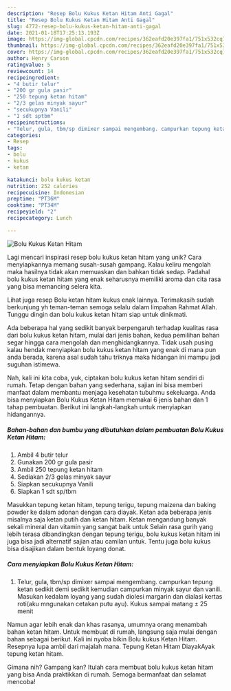 ```yaml
---
description: "Resep Bolu Kukus Ketan Hitam Anti Gagal"
title: "Resep Bolu Kukus Ketan Hitam Anti Gagal"
slug: 4772-resep-bolu-kukus-ketan-hitam-anti-gagal
date: 2021-01-18T17:25:13.193Z
image: https://img-global.cpcdn.com/recipes/362eafd20e397fa1/751x532cq70/bolu-kukus-ketan-hitam-foto-resep-utama.jpg
thumbnail: https://img-global.cpcdn.com/recipes/362eafd20e397fa1/751x532cq70/bolu-kukus-ketan-hitam-foto-resep-utama.jpg
cover: https://img-global.cpcdn.com/recipes/362eafd20e397fa1/751x532cq70/bolu-kukus-ketan-hitam-foto-resep-utama.jpg
author: Henry Carson
ratingvalue: 5
reviewcount: 14
recipeingredient:
- "4 butir telur"
- "200 gr gula pasir"
- "250 tepung ketan hitam"
- "2/3 gelas minyak sayur"
- "secukupnya Vanili"
- "1 sdt sptbm"
recipeinstructions:
- "Telur, gula, tbm/sp dimixer sampai mengembang. campurkan tepung ketan sedikit demi sedikit kemudian campurkan minyak sayur dan vanili. Masukan kedalam loyang yang sudah diolesi margarin dan dialasi kertas roti(aku mngunakan cetakan putu ayu). Kukus sampai matang ± 25 menit"
categories:
- Resep
tags:
- bolu
- kukus
- ketan

katakunci: bolu kukus ketan 
nutrition: 252 calories
recipecuisine: Indonesian
preptime: "PT36M"
cooktime: "PT34M"
recipeyield: "2"
recipecategory: Lunch

---
```



![Bolu Kukus Ketan Hitam](https://img-global.cpcdn.com/recipes/362eafd20e397fa1/751x532cq70/bolu-kukus-ketan-hitam-foto-resep-utama.jpg)

Lagi mencari inspirasi resep bolu kukus ketan hitam yang unik? Cara menyiapkannya memang susah-susah gampang. Kalau keliru mengolah maka hasilnya tidak akan memuaskan dan bahkan tidak sedap. Padahal bolu kukus ketan hitam yang enak seharusnya memiliki aroma dan cita rasa yang bisa memancing selera kita.

Lihat juga resep Bolu ketan hitam kukus enak lainnya. Terimakasih sudah berkunjung yh teman-teman semoga selalu dalam limpahan Rahmat Allah. Tunggu dingin dan bolu kukus ketan hitam siap untuk dinikmati.

Ada beberapa hal yang sedikit banyak berpengaruh terhadap kualitas rasa dari bolu kukus ketan hitam, mulai dari jenis bahan, kedua pemilihan bahan segar hingga cara mengolah dan menghidangkannya. Tidak usah pusing kalau hendak menyiapkan bolu kukus ketan hitam yang enak di mana pun anda berada, karena asal sudah tahu triknya maka hidangan ini mampu jadi suguhan istimewa.


Nah, kali ini kita coba, yuk, ciptakan bolu kukus ketan hitam sendiri di rumah. Tetap dengan bahan yang sederhana, sajian ini bisa memberi manfaat dalam membantu menjaga kesehatan tubuhmu sekeluarga. Anda bisa menyiapkan Bolu Kukus Ketan Hitam memakai 6 jenis bahan dan 1 tahap pembuatan. Berikut ini langkah-langkah untuk menyiapkan hidangannya.

<!--inarticleads1-->

##### Bahan-bahan dan bumbu yang dibutuhkan dalam pembuatan Bolu Kukus Ketan Hitam:

1. Ambil 4 butir telur
1. Gunakan 200 gr gula pasir
1. Ambil 250 tepung ketan hitam
1. Sediakan 2/3 gelas minyak sayur
1. Siapkan secukupnya Vanili
1. Siapkan 1 sdt sp/tbm


Masukkan tepung ketan hitam, tepung terigu, tepung maizena dan baking powder ke dalam adonan dengan cara diayak. Ketan ada beberapa jenis misalnya saja ketan putih dan ketan hitam. Ketan mengandung banyak sekali mineral dan vitamin yang sangat baik untuk Selain rasa gurih yang lebih terasa dibandingkan dengan tepung terigu, bolu kukus ketan hitam ini juga bisa jadi alternatif sajian atau camilan untuk. Tentu juga bolu kukus bisa disajikan dalam bentuk loyang donat. 

<!--inarticleads2-->

##### Cara menyiapkan Bolu Kukus Ketan Hitam:

1. Telur, gula, tbm/sp dimixer sampai mengembang. campurkan tepung ketan sedikit demi sedikit kemudian campurkan minyak sayur dan vanili. Masukan kedalam loyang yang sudah diolesi margarin dan dialasi kertas roti(aku mngunakan cetakan putu ayu). Kukus sampai matang ± 25 menit


Namun agar lebih enak dan khas rasanya, umumnya orang menambah bahan ketan hitam. Untuk membuat di rumah, langsung saja mulai dengan bahan sebagai berikut. Kali ini nyoba bikin Bolu kukus Ketan Hitam. Resepnya lupa ambil dari majalah mana. Tepung Ketan Hitam DiayakAyak tepung ketan hitam. 

Gimana nih? Gampang kan? Itulah cara membuat bolu kukus ketan hitam yang bisa Anda praktikkan di rumah. Semoga bermanfaat dan selamat mencoba!
